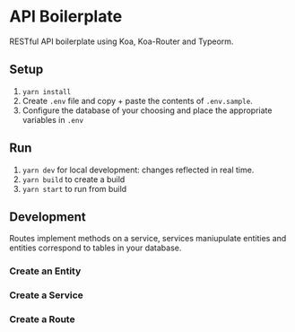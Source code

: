 # API Boilerplate

RESTful API boilerplate using Koa, Koa-Router and Typeorm.

## Setup

1. `yarn install`
2. Create `.env` file and copy + paste the contents of `.env.sample`.
3. Configure the database of your choosing and place the appropriate variables in `.env`

## Run

1. `yarn dev` for local development: changes reflected in real time.
2. `yarn build` to create a build
3. `yarn start` to run from build

## Development

Routes implement methods on a service, services maniupulate entities and entities correspond to tables in your database.

### Create an Entity

### Create a Service

### Create a Route
